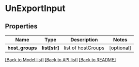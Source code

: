 # UnExportInput

## Properties
Name | Type | Description | Notes
------------ | ------------- | ------------- | -------------
**host_groups** | **list[str]** | list of hostGroups | [optional] 

[[Back to Model list]](../README.md#documentation-for-models) [[Back to API list]](../README.md#documentation-for-api-endpoints) [[Back to README]](../README.md)


